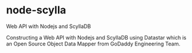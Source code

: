 # node-scylla
Web API with Nodejs and ScyllaDB

Constructing a Web API with Nodejs and ScyllaDB using Datastar which is an Open Source Object Data Mapper from GoDaddy Engineering Team.

